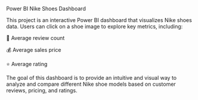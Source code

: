 Power BI Nike Shoes Dashboard


This project is an interactive Power BI dashboard that visualizes Nike shoes data. Users can click on a shoe image to explore key metrics, including:

🧾 Average review count

💰 Average sales price

⭐ Average rating

The goal of this dashboard is to provide an intuitive and visual way to analyze and compare different Nike shoe models based on customer reviews, pricing, and ratings.
